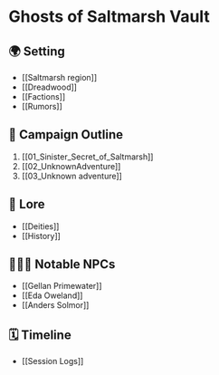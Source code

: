 # Ghosts of Saltmarsh Vault

## 🌍 Setting

- [[Saltmarsh region]]
- [[Dreadwood]]
- [[Factions]]
- [[Rumors]]

## 🧭 Campaign Outline

1. [[01_Sinister_Secret_of_Saltmarsh]]
2. [[02_UnknownAdventure]]
3. [[03_Unknown adventure]]

## 📖 Lore
- [[Deities]]
- [[History]]

## 🧑‍🤝‍🧑 Notable NPCs
- [[Gellan Primewater]]
- [[Eda Oweland]]
- [[Anders Solmor]]

## 🗓️ Timeline
- [[Session Logs]]
